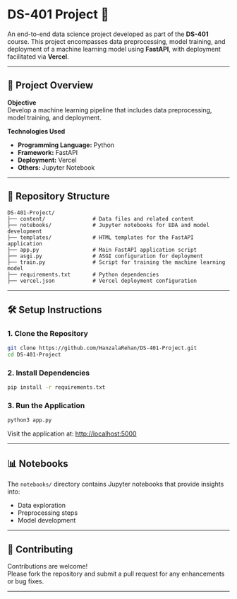 # DS-401 Project 🚀

An end-to-end data science project developed as part of the **DS-401** course. This project encompasses data preprocessing, model training, and deployment of a machine learning model using **FastAPI**, with deployment facilitated via **Vercel**.

---

## 📌 Project Overview

**Objective**  
Develop a machine learning pipeline that includes data preprocessing, model training, and deployment.

**Technologies Used**
- **Programming Language:** Python  
- **Framework:** FastAPI  
- **Deployment:** Vercel  
- **Others:** Jupyter Notebook

---

## 📁 Repository Structure

```
DS-401-Project/
├── content/               # Data files and related content
├── notebooks/             # Jupyter notebooks for EDA and model development
├── templates/             # HTML templates for the FastAPI application
├── app.py                 # Main FastAPI application script
├── asgi.py                # ASGI configuration for deployment
├── train.py               # Script for training the machine learning model
├── requirements.txt       # Python dependencies
├── vercel.json            # Vercel deployment configuration
```

---

## 🛠️ Setup Instructions

### 1. Clone the Repository
```bash
git clone https://github.com/HanzalaRehan/DS-401-Project.git
cd DS-401-Project
```

### 2. Install Dependencies
```bash
pip install -r requirements.txt
```

### 3. Run the Application
```bash
python3 app.py
```

Visit the application at: [http://localhost:5000](http://localhost:5000)

---

## 📊 Notebooks

The `notebooks/` directory contains Jupyter notebooks that provide insights into:
- Data exploration  
- Preprocessing steps  
- Model development

---

## 🤝 Contributing

Contributions are welcome!  
Please fork the repository and submit a pull request for any enhancements or bug fixes.

---
